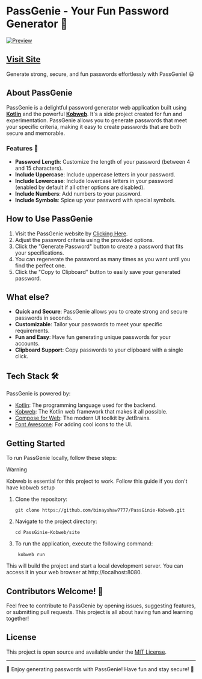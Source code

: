 # PassGenie - Your Fun Password Generator 🔑

[![Preview](https://github.com/binayshaw7777/PassGinie-Kobweb/assets/62587060/97b00bed-90c9-428a-bd48-92fbda0a717b)](https://binayshaw7777.github.io/PassGinie-Kobweb/)

## [Visit Site](https://binayshaw7777.github.io/PassGinie-Kobweb/)

Generate strong, secure, and fun passwords effortlessly with PassGenie! 😃

## About PassGenie

PassGenie is a delightful password generator web application built using **[Kotlin](https://kotlinlang.org/)** and the powerful **[Kobweb](https://kobweb.varabyte.com/)**. It's a side project created for fun and experimentation. PassGenie allows you to generate passwords that meet your specific criteria, making it easy to create passwords that are both secure and memorable.

### Features 🌟

- **Password Length**: Customize the length of your password (between 4 and 15 characters).
- **Include Uppercase**: Include uppercase letters in your password.
- **Include Lowercase**: Include lowercase letters in your password (enabled by default if all other options are disabled).
- **Include Numbers**: Add numbers to your password.
- **Include Symbols**: Spice up your password with special symbols.

## How to Use PassGenie

1. Visit the PassGenie website by [Clicking Here](https://binayshaw7777.github.io/PassGinie-Kobweb/).
2. Adjust the password criteria using the provided options.
3. Click the "Generate Password" button to create a password that fits your specifications.
4. You can regenerate the password as many times as you want until you find the perfect one.
5. Click the "Copy to Clipboard" button to easily save your generated password.

## What else?

- **Quick and Secure**: PassGenie allows you to create strong and secure passwords in seconds.
- **Customizable**: Tailor your passwords to meet your specific requirements.
- **Fun and Easy**: Have fun generating unique passwords for your accounts.
- **Clipboard Support**: Copy passwords to your clipboard with a single click.

## Tech Stack 🛠️

PassGenie is powered by:

- [Kotlin](https://kotlinlang.org/): The programming language used for the backend.
- [Kobweb](https://github.com/varabyte/kobweb): The Kotlin web framework that makes it all possible.
- [Compose for Web](https://github.com/JetBrains/compose-jb): The modern UI toolkit by JetBrains.
- [Font Awesome](https://fontawesome.com/): For adding cool icons to the UI.

## Getting Started

To run PassGenie locally, follow these steps:

[//]: # (> **Note**)

[//]: # (> This is a note)

> [!WARNING]  
> Kobweb is essential for this project to work. Follow this guide if you don't have kobweb setup

1. Clone the repository:
    ```
    git clone https://github.com/binayshaw7777/PassGinie-Kobweb.git
    ```

2. Navigate to the project directory:
   ```
   cd PassGinie-Kobweb/site
   ```
   
3. To run the application, execute the following command:
   ```
    kobweb run
   ```

This will build the project and start a local development server. You can access it in your web browser at http://localhost:8080.

## Contributors Welcome! 🤝

Feel free to contribute to PassGenie by opening issues, suggesting features, or submitting pull requests. This project is all about having fun and learning together!

## License

This project is open source and available under the [MIT License](LICENSE).

---

🚀 Enjoy generating passwords with PassGenie! Have fun and stay secure! 🔐

